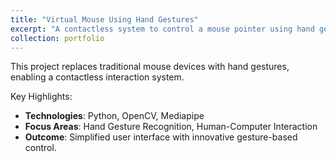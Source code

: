 ```yaml
---
title: "Virtual Mouse Using Hand Gestures"
excerpt: "A contactless system to control a mouse pointer using hand gestures, leveraging Computer Vision and Python.<br/><img src='/images/virtual_mouse.png'>"
collection: portfolio
---
```


This project replaces traditional mouse devices with hand gestures, enabling a contactless interaction system.  

Key Highlights:  
- **Technologies**: Python, OpenCV, Mediapipe  
- **Focus Areas**: Hand Gesture Recognition, Human-Computer Interaction  
- **Outcome**: Simplified user interface with innovative gesture-based control.  
